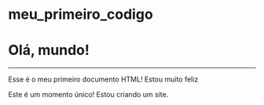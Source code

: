 # meu_primeiro_codigo
<!DOCTYPE html>
<html lang="pt-br">
<head>
    <meta charset="UTF-8">
    <meta name="viewport" 
    content="width=device-with, initial -scale=1.
    0">
    <title>Meu primeiro exercicio</title>
</head>
<body>
    <h1>Olá, mundo!</h1>
    <hr>
    <p>Esse é o meu primeiro documento HTML! 
        Estou muito feliz</p>
        <p>Este é um momento único! Estou criando um site.</p>
</body>
</html>
